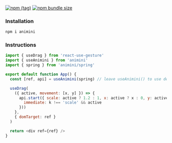 [![npm (tag)](https://img.shields.io/npm/v/animini?style=flat&colorA=000000&colorB=000000)](https://www.npmjs.com/package/animini) [![npm bundle size](https://img.shields.io/bundlephobia/minzip/animini?style=flat&colorA=000000&colorB=000000&label=gzipped)](https://bundlephobia.com/result?p=animini)

### Installation

```bash
npm i animini
```

### Instructions

```js
import { useDrag } from 'react-use-gesture'
import { useAnimini } from 'animini'
import { spring } from 'animini/spring'

export default function App() {
  const [ref, api] = useAnimini(spring) // leave useAnimini() to use default Lerp

  useDrag(
    ({ active, movement: [x, y] }) => {
      api.start({ scale: active ? 1.2 : 1, x: active ? x : 0, y: active ? y : 0 }, (k) => ({
        immediate: k !== 'scale' && active
      }))
    },
    { domTarget: ref }
  )

  return <div ref={ref} />
}
```
